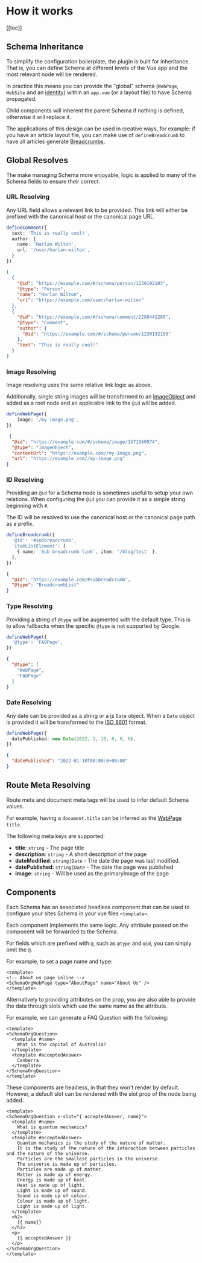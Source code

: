 # How it works

[[toc]]

## Schema Inheritance

To simplify the configuration boilerplate, the plugin is built for inheritance. 
That is, you can define Schema at different levels of the Vue app and the most relevant node will be rendered.

In practice this means you can provide the "global" schema (`WebPage`, `WebSite` and an [identity](/guide/guides/identity)) within 
an `app.vue` (or a layout file) to have Schema propagated. 

Child components will inherent the parent Schema if nothing is defined, otherwise it will replace it.

The applications of this design can be used in creative ways, for example: if you have an article layout file, you can
make use of `defineBreadcrumb` to have all articles generate [Breadcrumbs](/schema/breadcrumb). 

## Global Resolves

The make managing Schema more enjoyable, logic is applied to many of the Schema fields to ensure their correct.

### URL Resolving

Any URL field allows a relevant link to be provided.
This link will either be prefixed with the canonical host or the canonical page URL.

```ts
defineComment({
  text: 'This is really cool!',
  author: {
    name: 'Harlan Wilton',
    url: '/user/harlan-wilton',
  }
})
```

```json
[
  {
    "@id": "https://example.com/#/schema/person/1230192103",
    "@type": "Person",
    "name": "Harlan Wilton",
    "url": "https://example.com/user/harlan-wilton"
  },
  {
    "@id": "https://example.com/#/schema/comment/2288441280",
    "@type": "Comment",
    "author": {
      "@id": "https://example.com/#/schema/person/1230192103"
    },
    "text": "This is really cool!"
  }
]
```


### Image Resolving

Image resolving uses the same relative link logic as above.

Additionally, single string images will be transformed to an [ImageObject](https://schema.org/ImageObject) and added as a root node and an 
applicable link to the `@id` will be added.

```ts
defineWebPage({
    image: '/my-image.png',
})
```

```json
 {
  "@id": "https://example.com/#/schema/image/1571960974",
  "@type": "ImageObject",
  "contentUrl": "https://example.com//my-image.png",
  "url": "https://example.com//my-image.png"
}
```

### ID Resolving

Providing an `@id` for a Schema node is sometimes useful to setup your own relations. When configuring the `@id` you can
provide it as a simple string beginning with `#`. 

The ID will be resolved to use the canonical host or the canonical page path as a prefix.

```ts
defineBreadcrumb({
  '@id': '#subbreadcrumb',
  'itemListElement': [
    { name: 'Sub breadcrumb link', item: '/blog/test' },
  ],
})
```

```json
{
  "@id": "https://example.com/#subbreadcrumb",
  "@type": "BreadcrumbList"
}
```

### Type Resolving

Providing a string of `@type` will be augmented with the default type. This is to allow fallbacks when the specific `@type`
is not supported by Google.

```ts
defineWebPage({
  '@type': 'FAQPage',
})
```

```json
{
  "@type": [
    "WebPage",
    "FAQPage"
  ]
}
```

### Date Resolving

Any date can be provided as a string or a js `Date` object. When a `Date` object is provided it will be transformed to the
[ISO 8601](https://en.wikipedia.org/wiki/ISO_8601) format.

```ts
defineWebPage({
  datePublished: new Date(2022, 1, 10, 0, 0, 0),
})
```

```json
{
  "datePublished": "2022-01-10T00:00:0+00:00"
}
```

## Route Meta Resolving

Route meta and document meta tags will be used to infer default Schema values.

For example, having a `document.title` can be inferred as the [WebPage](/schema/webpage) `title`.

The following meta keys are supported:

- **title**: `string` - The page title
- **description**: `string` - A short description of the page
- **dateModified**: `string|Date` - The date the page was last modified.
- **datePublished**: `string|Date` - The date the page was published
- **image**: `string` - Will be used as the primaryImage of the page

## Components

Each Schema has an associated headless component that can be used to configure your sites 
Schema in your vue files `<template>`.

Each component implements the same logic. Any attribute passed on the component will be forwarded to the
Schema.

For fields which are prefixed with `@`, such as `@type` and `@id`, you can simply omit the `@`.

For example, to set a page name and type:

```vue
<template>
<!-- About us page inline -->
<SchemaOrgWebPage type="AboutPage" name="About Us" />
</template>
```

Alternatively to providing attributes on the prop, you are also able to provide the data through slots which
use the same name as the attribute.

For example, we can generate a FAQ Question with the following:

```vue
<template>
<SchemaOrgQuestion>
  <template #name>
    What is the capital of Australia?
  </template>
  <template #acceptedAnswer>
    Canberra
  </template>
</SchemaOrgQuestion>
</template>
```

These components are headless, in that they won't render by default.
However, a default slot can be rendered with the slot prop of the node being added.

```vue
<template>
<SchemaOrgQuestion v-slot="{ acceptedAnswer, name}">
  <template #name>
    What is quantum mechanics?
  </template>
  <template #acceptedAnswer>
    Quantum mechanics is the study of the nature of matter.
    It is the study of the nature of the interaction between particles and the nature of the universe.
    Particles are the smallest particles in the universe.
    The universe is made up of particles.
    Particles are made up of matter.
    Matter is made up of energy.
    Energy is made up of heat.
    Heat is made up of light.
    Light is made up of sound.
    Sound is made up of colour.
    Colour is made up of light.
    Light is made up of light.
  </template>
  <h2>
    {{ name}}
  </h2>
  <p>
    {{ acceptedAnswer }}
  </p>
</SchemaOrgQuestion>
</template>
```
